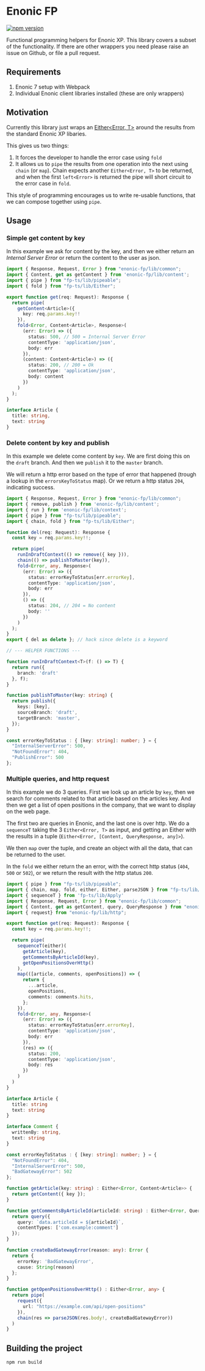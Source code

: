 # Enonic FP

[![npm version](https://badge.fury.io/js/enonic-fp.svg)](https://badge.fury.io/js/enonic-fp)

Functional programming helpers for Enonic XP. This library covers a subset of the functionality. If there are other
wrappers you need please raise an issue on Github, or file a pull request.

## Requirements

 1. Enonic 7 setup with Webpack
 2. Individual Enonic client libraries installed (these are only wrappers) 

## Motivation

Currently this library just wraps an [Either<Error, T>](https://gcanti.github.io/fp-ts/modules/Either.ts.html) around 
the results from the standard Enonic XP libaries.

This gives us two things:

 1. It forces the developer to handle the error case using `fold`
 2. It allows us to `pipe` the results from one operation into the next using `chain` (or `map`). Chain expects another
    `Either<Error, T>` to be returned, and when the first `left<Error>` is returned the pipe will short circuit to the
    error case in `fold`.

This style of programming encourages us to write re-usable functions, that we can compose together using `pipe`.

## Usage

### Simple get content by key

In this example we ask for content by the key, and then we either return an _Internal Server Error_ or return the 
content to the user as json.

```typescript
import { Response, Request, Error } from "enonic-fp/lib/common";
import { Content, get as getContent } from 'enonic-fp/lib/content';
import { pipe } from "fp-ts/lib/pipeable";
import { fold } from "fp-ts/lib/Either";

export function get(req: Request): Response {
  return pipe(
    getContent<Article>({
      key: req.params.key!!
    }),
    fold<Error, Content<Article>, Response>(
      (err: Error) => ({
        status: 500, // 500 = Internal Server Error
        contentType: 'application/json',
        body: err
      }),
      (content: Content<Article>) => ({
        status: 200, // 200 = Ok
        contentType: 'application/json',
        body: content
      })
    )
  );
}

interface Article {
  title: string,
  text: string
}
```

### Delete content by key and publish

In this example we delete come content by `key`. We are first doing this on the `draft` branch. And then we `publish` it
to the `master` branch. 

We will return a http error based on the type of error that happened (trough a lookup in the `errorsKeyToStatus` map). 
Or we return a http status `204`, indicating success.

```typescript
import { Response, Request, Error } from "enonic-fp/lib/common";
import { remove, publish } from 'enonic-fp/lib/content';
import { run } from 'enonic-fp/lib/context';
import { pipe } from "fp-ts/lib/pipeable";
import { chain, fold } from "fp-ts/lib/Either";

function del(req: Request): Response {
  const key = req.params.key!!;

  return pipe(
    runInDraftContext(() => remove({ key })),
    chain(() => publishToMaster(key)),
    fold<Error, any, Response>(
      (err: Error) => ({
        status: errorKeyToStatus[err.errorKey],
        contentType: 'application/json',
        body: err
      }),
      () => ({
        status: 204, // 204 = No content
        body: ''
      })
    )
  );
}
export { del as delete }; // hack since delete is a keyword

// --- HELPER FUNCTIONS ---

function runInDraftContext<T>(f: () => T) {
  return run({ 
    branch: 'draft'
  }, f);
}

function publishToMaster(key: string) {
  return publish({
    keys: [key],
    sourceBranch: 'draft',
    targetBranch: 'master',
  });
}

const errorKeyToStatus : { [key: string]: number; } = {
  "InternalServerError": 500,
  "NotFoundError": 404,
  "PublishError": 500
};
```

### Multiple queries, and http request

In this example we do 3 queries. First we look up an article by `key`, then we search for comments related to that 
article based on the articles key. And then we get a list of open positions in the company, that we want to display on
the web page.

The first two are queries in Enonic, and the last one is over http. We do a `sequenceT` taking the 3 `Either<Error, T>`
as input, and getting an Either with the results in a tuple (`Either<Error, [Content, QueryResponse, any]>`).

We then `map` over the tuple, and create an object with all the data, that can be returned to the user.

In the `fold` we either return the an error, with the correct http status (`404`, `500` or `502`), or we return the
result with the http status `200`.

```typescript
import { pipe } from "fp-ts/lib/pipeable";
import { chain, map, fold, either, Either, parseJSON } from "fp-ts/lib/Either";
import { sequenceT } from 'fp-ts/lib/Apply'
import { Response, Request, Error } from "enonic-fp/lib/common";
import { Content, get as getContent, query, QueryResponse } from "enonic-fp/lib/content";
import { request} from "enonic-fp/lib/http";

export function get(req: Request): Response {
  const key = req.params.key!!;

  return pipe(
    sequenceT(either)(
      getArticle(key),
      getCommentsByArticleId(key),
      getOpenPositionsOverHttp()
    ),
    map(([article, comments, openPositions]) => {
      return {
        ...article,
        openPositions,
        comments: comments.hits,
      };
    }),
    fold<Error, any, Response>(
      (err: Error) => ({
        status: errorKeyToStatus[err.errorKey],
        contentType: 'application/json',
        body: err
      }),
      (res) => ({
        status: 200,
        contentType: 'application/json',
        body: res
      })
    )
  )
}

interface Article {
  title: string
  text: string
}

interface Comment {
  writtenBy: string,
  text: string
}

const errorKeyToStatus : { [key: string]: number; } = {
  "NotFoundError": 404,
  "InternalServerError": 500,
  "BadGatewayError": 502
};

function getArticle(key: string) : Either<Error, Content<Article>> {
  return getContent({ key });
}

function getCommentsByArticleId(articleId: string) : Either<Error, QueryResponse<Comment>> {
  return query({
    query: `data.articleId = ${articleId}`,
    contentTypes: ['com.example:comment']
  });
}

function createBadGatewayError(reason: any): Error {
  return {
    errorKey: 'BadGatewayError',
    cause: String(reason)
  };
}

function getOpenPositionsOverHttp() : Either<Error, any> {
  return pipe(
    request({
      url: "https://example.com/api/open-positions"
    }),
    chain(res => parseJSON(res.body!, createBadGatewayError))
  )
}
```

## Building the project

```bash
npm run build
```
